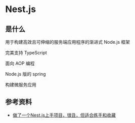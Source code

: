 # Nest.js



## 是什么

用于构建高效且可伸缩的服务端应用程序的渐进式 Node.js 框架

完美支持 TypeScript

面向 AOP 编程

Node.js 版的 spring

构建微服务应用





## 参考资料

- [做了一个Nest.js上手项目，很丑，但适合练手和收藏](https://mp.weixin.qq.com/s/K82ewUaEE5uoZR1qY43RxA)

